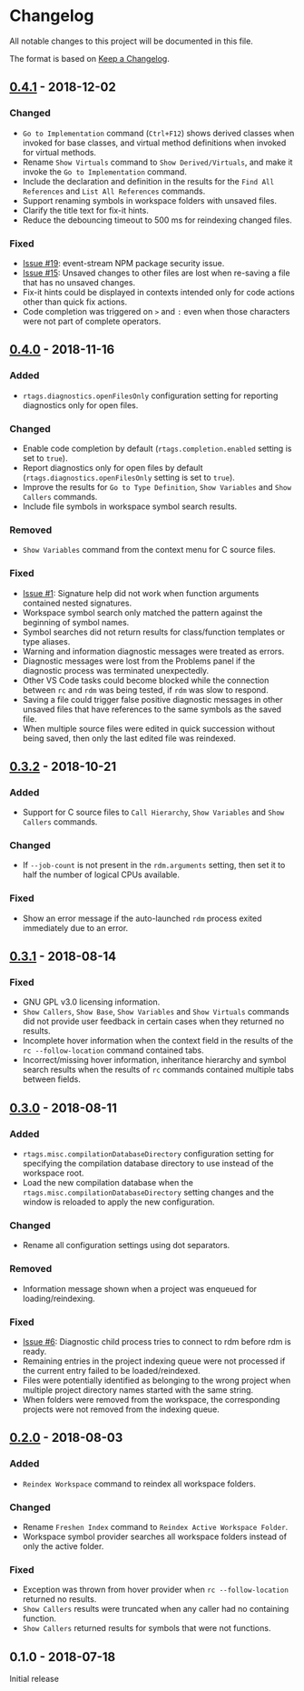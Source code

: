 # Changelog

All notable changes to this project will be documented in this file.

The format is based on [Keep a Changelog](https://keepachangelog.com/).

## [0.4.1] - 2018-12-02

### Changed
- `Go to Implementation` command (`Ctrl+F12`) shows derived classes when invoked for base classes, and virtual method definitions when invoked for virtual methods.
- Rename `Show Virtuals` command to `Show Derived/Virtuals`, and make it invoke the `Go to Implementation` command.
- Include the declaration and definition in the results for the `Find All References` and `List All References` commands.
- Support renaming symbols in workspace folders with unsaved files.
- Clarify the title text for fix-it hints.
- Reduce the debouncing timeout to 500 ms for reindexing changed files.

### Fixed
- [Issue #19](https://github.com/jomiller/vscode-rtags/issues/19): event-stream NPM package security issue.
- [Issue #15](https://github.com/jomiller/vscode-rtags/issues/15): Unsaved changes to other files are lost when re-saving a file that has no unsaved changes.
- Fix-it hints could be displayed in contexts intended only for code actions other than quick fix actions.
- Code completion was triggered on `>` and `:` even when those characters were not part of complete operators.

## [0.4.0] - 2018-11-16

### Added
- `rtags.diagnostics.openFilesOnly` configuration setting for reporting diagnostics only for open files.

### Changed
- Enable code completion by default (`rtags.completion.enabled` setting is set to `true`).
- Report diagnostics only for open files by default (`rtags.diagnostics.openFilesOnly` setting is set to `true`).
- Improve the results for `Go to Type Definition`, `Show Variables` and `Show Callers` commands.
- Include file symbols in workspace symbol search results.

### Removed
- `Show Variables` command from the context menu for C source files.

### Fixed
- [Issue #1](https://github.com/jomiller/vscode-rtags/issues/1): Signature help did not work when function arguments contained nested signatures.
- Workspace symbol search only matched the pattern against the beginning of symbol names.
- Symbol searches did not return results for class/function templates or type aliases.
- Warning and information diagnostic messages were treated as errors.
- Diagnostic messages were lost from the Problems panel if the diagnostic process was terminated unexpectedly.
- Other VS Code tasks could become blocked while the connection between `rc` and `rdm` was being tested, if `rdm` was slow to respond.
- Saving a file could trigger false positive diagnostic messages in other unsaved files that have references to the same symbols as the saved file.
- When multiple source files were edited in quick succession without being saved, then only the last edited file was reindexed.

## [0.3.2] - 2018-10-21

### Added
- Support for C source files to `Call Hierarchy`, `Show Variables` and `Show Callers` commands.

### Changed
- If `--job-count` is not present in the `rdm.arguments` setting, then set it to half the number of logical CPUs available.

### Fixed
- Show an error message if the auto-launched `rdm` process exited immediately due to an error.

## [0.3.1] - 2018-08-14

### Fixed
- GNU GPL v3.0 licensing information.
- `Show Callers`, `Show Base`, `Show Variables` and `Show Virtuals` commands did not provide user feedback in certain cases when they returned no results.
- Incomplete hover information when the context field in the results of the `rc --follow-location` command contained tabs.
- Incorrect/missing hover information, inheritance hierarchy and symbol search results when the results of `rc` commands contained multiple tabs between fields.

## [0.3.0] - 2018-08-11

### Added
- `rtags.misc.compilationDatabaseDirectory` configuration setting for specifying the compilation database directory to use instead of the workspace root.
- Load the new compilation database when the `rtags.misc.compilationDatabaseDirectory` setting changes and the window is reloaded to apply the new configuration.

### Changed
- Rename all configuration settings using dot separators.

### Removed
- Information message shown when a project was enqueued for loading/reindexing.

### Fixed
- [Issue #6](https://github.com/jomiller/vscode-rtags/issues/6): Diagnostic child process tries to connect to rdm before rdm is ready.
- Remaining entries in the project indexing queue were not processed if the current entry failed to be loaded/reindexed.
- Files were potentially identified as belonging to the wrong project when multiple project directory names started with the same string.
- When folders were removed from the workspace, the corresponding projects were not removed from the indexing queue.

## [0.2.0] - 2018-08-03

### Added
- `Reindex Workspace` command to reindex all workspace folders.

### Changed
- Rename `Freshen Index` command to `Reindex Active Workspace Folder`.
- Workspace symbol provider searches all workspace folders instead of only the active folder.

### Fixed
- Exception was thrown from hover provider when `rc --follow-location` returned no results.
- `Show Callers` results were truncated when any caller had no containing function.
- `Show Callers` returned results for symbols that were not functions.

## 0.1.0 - 2018-07-18

Initial release

[0.4.1]: https://github.com/jomiller/vscode-rtags/compare/v0.4.0...v0.4.1
[0.4.0]: https://github.com/jomiller/vscode-rtags/compare/v0.3.2...v0.4.0
[0.3.2]: https://github.com/jomiller/vscode-rtags/compare/v0.3.1...v0.3.2
[0.3.1]: https://github.com/jomiller/vscode-rtags/compare/v0.3.0...v0.3.1
[0.3.0]: https://github.com/jomiller/vscode-rtags/compare/v0.2.0...v0.3.0
[0.2.0]: https://github.com/jomiller/vscode-rtags/compare/v0.1.0...v0.2.0
